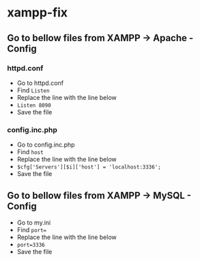 # xampp-fix

## Go to bellow files from XAMPP -> Apache - Config
### httpd.conf
  - Go to httpd.conf
  - Find `Listen`
  - Replace the line with the line below
  - `Listen 8090`
  - Save the file
### config.inc.php
  - Go to config.inc.php
  - Find `host`
  - Replace the line with the line below
  - `$cfg['Servers'][$i]['host'] = 'localhost:3336';`
  - Save the file
## Go to bellow files from XAMPP -> MySQL - Config
  - Go to my.ini
  - Find `port=`
  - Replace the line with the line below
  - `port=3336`
  - Save the file
